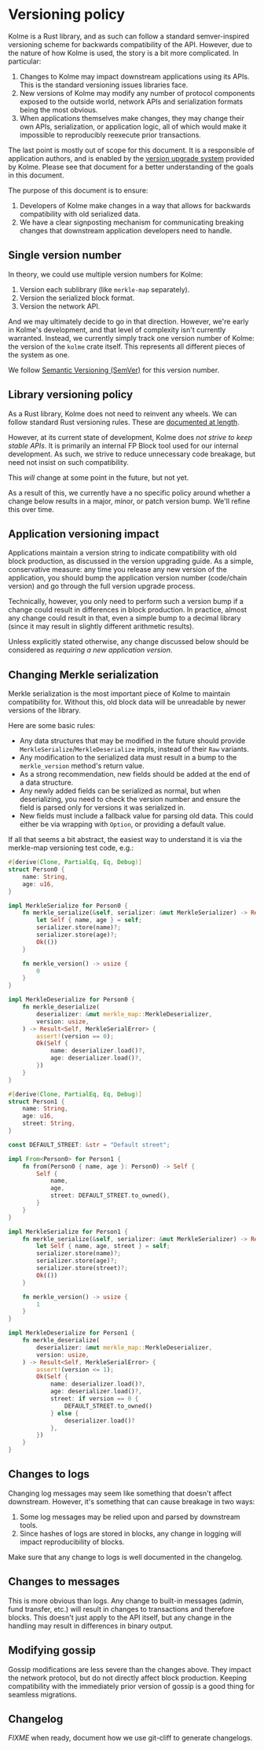 # Versioning policy

<!-- toc -->

Kolme is a Rust library, and as such can follow a standard semver-inspired versioning scheme for backwards compatibility of the API. However, due to the nature of how Kolme is used, the story is a bit more complicated. In particular:

1. Changes to Kolme may impact downstream applications using its APIs. This is the standard versioning issues libraries face.
2. New versions of Kolme may modify any number of protocol components exposed to the outside world, network APIs and serialization formats being the most obvious.
3. When applications themselves make changes, they may change their own APIs, serialization, or application logic, all of which would make it impossible to reproducibly reexecute prior transactions.

The last point is mostly out of scope for this document. It is a responsible of application authors, and is enabled by the [version upgrade system](../technical/version-upgrades.md) provided by Kolme. Please see that document for a better understanding of the goals in this document.

The purpose of this document is to ensure:

1. Developers of Kolme make changes in a way that allows for backwards compatibility with old serialized data.
2. We have a clear signposting mechanism for communicating breaking changes that downstream application developers need to handle.

## Single version number

In theory, we could use multiple version numbers for Kolme:

1. Version each sublibrary (like `merkle-map` separately).
2. Version the serialized block format.
3. Version the network API.

And we may ultimately decide to go in that direction. However, we're early in Kolme's development, and that level of complexity isn't currently warranted. Instead, we currently simply track one version number of Kolme: the version of the `kolme` crate itself. This represents all different pieces of the system as one.

We follow [Semantic Versioning (SemVer)](https://semver.org/) for this version number.

## Library versioning policy

As a Rust library, Kolme does not need to reinvent any wheels. We can follow standard Rust versioning rules. These are [documented at length](https://doc.rust-lang.org/cargo/reference/semver.html).

However, at its current state of development, Kolme does _not strive to keep stable APIs_. It is primarily an internal FP Block tool used for our internal development. As such, we strive to reduce unnecessary code breakage, but need not insist on such compatibility.

This _will_ change at some point in the future, but not yet.

As a result of this, we currently have a no specific policy around whether a change below results in a major, minor, or patch version bump. We'll refine this over time.

## Application versioning impact

Applications maintain a version string to indicate compatibility with old block production, as discussed in the version upgrading guide. As a simple, conservative measure: any time you release any new version of the application, you should bump the application version number (code/chain version) and go through the full version upgrade process.

Technically, however, you only need to perform such a version bump if a change could result in differences in block production. In practice, almost any change could result in that, even a simple bump to a decimal library (since it may result in slightly different arithmetic results).

Unless explicitly stated otherwise, any change discussed below should be considered as _requiring a new application version_.

## Changing Merkle serialization

Merkle serialization is the most important piece of Kolme to maintain compatibility for. Without this, old block data will be unreadable by newer versions of the library.

Here are some basic rules:

* Any data structures that may be modified in the future should provide `MerkleSerialize`/`MerkleDeserialize` impls, instead of their `Raw` variants.
* Any modification to the serialized data must result in a bump to the `merkle_version` method's return value.
* As a strong recommendation, new fields should be added at the end of a data structure.
* Any newly added fields can be serialized as normal, but when deserializing, you need to check the version number and ensure the field is parsed only for versions it was serialized in.
* New fields must include a fallback value for parsing old data. This could either be via wrapping with `Option`, or providing a default value.

If all that seems a bit abstract, the easiest way to understand it is via the merkle-map versioning test code, e.g.:

```rust
#[derive(Clone, PartialEq, Eq, Debug)]
struct Person0 {
    name: String,
    age: u16,
}

impl MerkleSerialize for Person0 {
    fn merkle_serialize(&self, serializer: &mut MerkleSerializer) -> Result<(), MerkleSerialError> {
        let Self { name, age } = self;
        serializer.store(name)?;
        serializer.store(age)?;
        Ok(())
    }

    fn merkle_version() -> usize {
        0
    }
}

impl MerkleDeserialize for Person0 {
    fn merkle_deserialize(
        deserializer: &mut merkle_map::MerkleDeserializer,
        version: usize,
    ) -> Result<Self, MerkleSerialError> {
        assert!(version == 0);
        Ok(Self {
            name: deserializer.load()?,
            age: deserializer.load()?,
        })
    }
}

#[derive(Clone, PartialEq, Eq, Debug)]
struct Person1 {
    name: String,
    age: u16,
    street: String,
}

const DEFAULT_STREET: &str = "Default street";

impl From<Person0> for Person1 {
    fn from(Person0 { name, age }: Person0) -> Self {
        Self {
            name,
            age,
            street: DEFAULT_STREET.to_owned(),
        }
    }
}

impl MerkleSerialize for Person1 {
    fn merkle_serialize(&self, serializer: &mut MerkleSerializer) -> Result<(), MerkleSerialError> {
        let Self { name, age, street } = self;
        serializer.store(name)?;
        serializer.store(age)?;
        serializer.store(street)?;
        Ok(())
    }

    fn merkle_version() -> usize {
        1
    }
}

impl MerkleDeserialize for Person1 {
    fn merkle_deserialize(
        deserializer: &mut merkle_map::MerkleDeserializer,
        version: usize,
    ) -> Result<Self, MerkleSerialError> {
        assert!(version <= 1);
        Ok(Self {
            name: deserializer.load()?,
            age: deserializer.load()?,
            street: if version == 0 {
                DEFAULT_STREET.to_owned()
            } else {
                deserializer.load()?
            },
        })
    }
}
```

## Changes to logs

Changing log messages may seem like something that doesn't affect downstream. However, it's something that can cause breakage in two ways:

1. Some log messages may be relied upon and parsed by downstream tools.
2. Since hashes of logs are stored in blocks, any change in logging will impact reproducibility of blocks.

Make sure that any change to logs is well documented in the changelog.

## Changes to messages

This is more obvious than logs. Any change to built-in messages (admin, fund transfer, etc.) will result in changes to transactions and therefore blocks. This doesn't just apply to the API itself, but any change in the handling may result in differences in binary output.

## Modifying gossip

Gossip modifications are less severe than the changes above. They impact the network protocol, but do not directly affect block production. Keeping compatibility with the immediately prior version of gossip is a good thing for seamless migrations.

## Changelog

*FIXME* when ready, document how we use git-cliff to generate changelogs.
